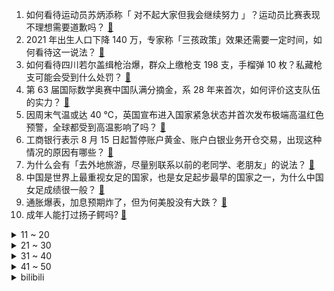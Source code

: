 1. 如何看待运动员苏炳添称「 对不起大家但我会继续努力 」？运动员比赛表现不理想需要道歉吗？ [:link:](https://www.zhihu.com/question/543631411)
2. 2021 年出生人口下降 140 万，专家称「三孩政策」效果还需要一定时间，如何看待这一说法？ [:link:](https://www.zhihu.com/question/543241157)
3. 如何看待四川若尔盖缉枪治爆，群众上缴枪支 198 支，手榴弹 10 枚？私藏枪支可能会受到什么处罚？ [:link:](https://www.zhihu.com/question/543648072)
4. 第 63 届国际数学奥赛中国队满分摘金，系 28 年来首次，如何评价这支队伍的实力？ [:link:](https://www.zhihu.com/question/543628800)
5. 因周末气温或达 40 ℃，英国宣布进入国家紧急状态并首次发布极端高温红色预警，全球都受到高温影响了吗？ [:link:](https://www.zhihu.com/question/543502032)
6. 工商银行表示 8 月 15 日起暂停账户黄金、账户白银业务开仓交易，出现这种情况的原因有哪些？ [:link:](https://www.zhihu.com/question/543494962)
7. 为什么会有「去外地旅游，尽量别联系以前的老同学、老朋友」的说法？ [:link:](https://www.zhihu.com/question/537593873)
8. 中国是世界上最重视女足的国家，也是女足起步最早的国家之一，为什么中国女足成绩很一般？ [:link:](https://www.zhihu.com/question/543191480)
9. 通胀爆表，加息预期炸了，但为何美股没有大跌？ [:link:](https://www.zhihu.com/question/543210118)
10. 成年人能打过扬子鳄吗? [:link:](https://www.zhihu.com/question/396421231)
<details>
<summary>11 ~ 20</summary>

11. 如何评价网传北京大学 2022 年在内蒙古录取分数线为 639 分? [:link:](https://www.zhihu.com/question/543420283)
12. 为什么祁同伟觉得高育良政治手段高明却从不听高育良的？ [:link:](https://www.zhihu.com/question/401427650)
13. 手动挡汽车为什么没有了？ [:link:](https://www.zhihu.com/question/532305962)
14. 南昌室外核酸采样员不再穿防护服，改穿一次性隔离衣，如何看待这一措施？高温天气该如何保障采样人员的健康？ [:link:](https://www.zhihu.com/question/543608991)
15. 小布丁大布丁等雪糕蛋白质等项目抽检不合格，会对身体带来哪些影响？涉事企业应承担什么责任？ [:link:](https://www.zhihu.com/question/543619883)
16. 如何看待小米 12S ultra 好评率达 98%？ [:link:](https://www.zhihu.com/question/542949966)
17. 完全跟不上全英文授课的节奏怎么办？ [:link:](https://www.zhihu.com/question/65557546)
18. 多地出台预售资金监管新规，专家表示「谁审批谁负责」，如何评价这一观点？ [:link:](https://www.zhihu.com/question/543668530)
19. 准大一新生，到底是住寝室好，还是不住寝室好? [:link:](https://www.zhihu.com/question/543522324)
20. 农村的葬礼有必要搞的那么复杂吗？ [:link:](https://www.zhihu.com/question/31782620)
</details>
<details>
<summary>21 ~ 30</summary>

21. 你有过身高被碾压的经历吗? [:link:](https://www.zhihu.com/question/372603997)
22. 为什么《英雄联盟》现在新出的英雄都很少叫外号了？ [:link:](https://www.zhihu.com/question/533496433)
23. 我是一名程序员，深夜加班吃了外派公司的零食，就被甲方公司员工质问，我到底该不该反驳？ [:link:](https://www.zhihu.com/question/314750277)
24. 第一个让你感到真正恐惧的电子游戏是什么？为什么？ [:link:](https://www.zhihu.com/question/359151542)
25. 两个实打实干活的同事离职了，老板连谈都没谈，一句挽留都没有，你怎么看？ [:link:](https://www.zhihu.com/question/415313450)
26. 如何评价综艺《中国说唱巅峰对决》第四期？ [:link:](https://www.zhihu.com/question/543596328)
27. 2022 男篮亚洲杯小组赛中国男篮 95:80 击败中国台北，如何评价本场比赛？ [:link:](https://www.zhihu.com/question/543668295)
28. 曾不顾欧盟执意制裁俄罗斯，立陶宛终对俄飞地运输松口，这透露哪些信息？ [:link:](https://www.zhihu.com/question/543233002)
29. 你知道哪些行业内公开的秘密？ [:link:](https://www.zhihu.com/question/47315632)
30. 为什么收入越多，却感觉越来越穷？ [:link:](https://www.zhihu.com/question/542873551)
</details>
<details>
<summary>31 ~ 40</summary>

31. 科目一怎样才能一把过？ [:link:](https://www.zhihu.com/question/355452076)
32. 2022 LPL 夏季赛 TES 让一追二击败 EDG，如何评价这场比赛？ [:link:](https://www.zhihu.com/question/543658227)
33. 当你落魄的从原单位出来，通过努力你成为了原单位领导的上级领导，你会是什么心情？ [:link:](https://www.zhihu.com/question/403532670)
34. 郑州女子高德平台打车遇车祸身亡，家属质疑当事网约车无运营资质，哪一方该为此负责？家属的质疑有法可依吗？ [:link:](https://www.zhihu.com/question/543632770)
35. 如何看待国内首个抗新冠口服药阿兹夫定片提交上市申请？这款药物的真实效果如何？ [:link:](https://www.zhihu.com/question/543466604)
36. 有哪些可以高效休息的方法？ [:link:](https://www.zhihu.com/question/20525198)
37. 美俄签署协议，允许各自宇航员乘坐对方航天器前往国际空间站，有哪些信息值得关注？ [:link:](https://www.zhihu.com/question/543594416)
38. 为什么说，岳不群一开始就是坏人？ [:link:](https://www.zhihu.com/question/532509815)
39. 《原神》愚人众十一位执行官全部出动，能干掉一个七神吗？ [:link:](https://www.zhihu.com/question/542811758)
40. 美国被曝又宣布 1.08 亿美元对台军售，也是今年第 4 次军售案，如何解读美国此举？ [:link:](https://www.zhihu.com/question/543595892)
</details>
<details>
<summary>41 ~ 50</summary>

41. 每天练习写作，应该写什么来练习？ [:link:](https://www.zhihu.com/question/22355368)
42. 如何看待知名画师羽蛇因发布《原神》未公开发表角色的二创后持续被网暴且被人身威胁？ [:link:](https://www.zhihu.com/question/542890661)
43. 你能想到最弱的超能力是什么？ [:link:](https://www.zhihu.com/question/399859955)
44. 一个高三学生用尽全力是什么样子？ [:link:](https://www.zhihu.com/question/440908517)
45. 新手如何系统性地学习摄影？ [:link:](https://www.zhihu.com/question/36095338)
46. 假如你是名居住在世外的神明，你可以给自己写一段召唤词，你的信徒只有念这段词才可以召唤你，你会怎么写? [:link:](https://www.zhihu.com/question/543321812)
47. 恐怖片《咒》将拍第二部，以第一部的女儿为主角，你对续集都有哪些期待？ [:link:](https://www.zhihu.com/question/542375277)
48. 可以分享一些救赎过你的台词吗？ [:link:](https://www.zhihu.com/question/538226591)
49. 如何看待杨超越说贷款买房好焦虑登上热搜？ [:link:](https://www.zhihu.com/question/543458809)
50. 你上次哭是什么时候.？ [:link:](https://www.zhihu.com/question/543577192)
</details><details>
<summary>bilibili</summary>

1. 【 还在流浪 | 官方MV 】周杰伦 第二首主打 方文山以「流浪」为主题 写出充满复古电影的感伤 [:link:](//www.bilibili.com/video/BV1Da411n793)
2. 假如你只剩三天时间······ [:link:](//www.bilibili.com/video/BV1SF411N79y)
3. 教你一个坏招 但起码有用 [:link:](//www.bilibili.com/video/BV1xN4y1u7Vf)
4. 【特效向】最 离 大 谱 的 作 品 [:link:](//www.bilibili.com/video/BV1RU4y1q7F4)
5. 碰上真厨子了，我感觉我要失业了！ [:link:](//www.bilibili.com/video/BV1EY4y1J7k8)
6. 芜湖树先生 [:link:](//www.bilibili.com/video/BV11f4y1d7g6)
7. 梦幻联动！王冰冰、朱广权为央视新闻粉丝破千万送祝福啦！ [:link:](//www.bilibili.com/video/BV1K34y1J7GF)
8. 《未定事件簿》「约定之日」活动PV：眷慕似海，应许此生 [:link:](//www.bilibili.com/video/BV14a411H7ea)
9. 美国最幸运的人是谁？【硬核狠人36】 [:link:](//www.bilibili.com/video/BV1G94y1Q75m)
10. 【ITZY】"SNEAKERS" M/V [:link:](//www.bilibili.com/video/BV1nT411J7Ek)
<details>
<summary>11 ~ 20</summary>

11. 【原神金苹果群岛】(7.17更新中)宝箱全收集！原神2.8限时海岛！精准分类，路线规划！全网最贴心的金苹果群岛宝箱攻略！ [:link:](//www.bilibili.com/video/BV1YT411J7Gz)
12. 【原神】2.8金苹果群岛 回声海螺/影像海螺 全收集（已更新至7.17日） [:link:](//www.bilibili.com/video/BV17a411H7TJ)
13. 【时代少年团】《时代夏令营》02：全力以赴的升舱战 [:link:](//www.bilibili.com/video/BV1xG411p7NA)
14. 《我的领主父亲》 [:link:](//www.bilibili.com/video/BV1x34y1H7gQ)
15. 【直播录像】鹿鸣直播，一起来玩吧~ [:link:](//www.bilibili.com/video/BV1jf4y1o78M)
16. 我放暑假，只办三件事！ [:link:](//www.bilibili.com/video/BV1Br4y1j7JA)
17. 《空调刺客》 [:link:](//www.bilibili.com/video/BV1Tt4y1t7TY)
18. 《 内 蒙 古 美 食 大 试 吃 》 [:link:](//www.bilibili.com/video/BV16T411J7D2)
19. 这艺术是不是太超前了 [:link:](//www.bilibili.com/video/BV1kd4y1D7DH)
20. 猫：不准笑，好尴尬！ [:link:](//www.bilibili.com/video/BV1QZ4y1Y7Wr)
</details>
<details>
<summary>21 ~ 30</summary>

21. 震惊：穿山甲VS自己的鬼畜视频？ [:link:](//www.bilibili.com/video/BV1Fe4y1d7HV)
22. 0热搜，但收视率第一！别让它凉掉！疯狂安利《大山的女儿》 [:link:](//www.bilibili.com/video/BV1da411n7kd)
23. 在无尽的沙漠当中没有树木！该如何生存下去【我的世界】 P4 [:link:](//www.bilibili.com/video/BV1QB4y1h73b)
24. 强哥：我做错了什么？ [:link:](//www.bilibili.com/video/BV1mV4y1E7CT)
25. 三号楼反攻猫德学院 [:link:](//www.bilibili.com/video/BV1aN4y1T7mH)
26. 夏日必备美味（铁板虾滑）适合12个月以上宝宝们的一道美食！ [:link:](//www.bilibili.com/video/BV1tB4y1v7mY)
27. 约尔太太想让我告白~ [:link:](//www.bilibili.com/video/BV1ea411Q721)
28. 《 奇 怪 的 鼠 鼠 增 加 了 》 [:link:](//www.bilibili.com/video/BV1xU4y1B7QP)
29. 【姜广涛X金弦】此间天下，与君共谋丨《心之月》花亦山全新推广曲 [:link:](//www.bilibili.com/video/BV1Ht4y147c3)
30. 这骂的也太难…但又好像没骂哎 [:link:](//www.bilibili.com/video/BV1xT411J7co)
</details>
<details>
<summary>31 ~ 40</summary>

31. “这才是地球原本的模样，太震撼了！” [:link:](//www.bilibili.com/video/BV1gW4y1m7r1)
32. 《小陈总之b站居家开箱》2.0 [:link:](//www.bilibili.com/video/BV1634y1H7oM)
33. 2022年   我还在  跳  寄明月 [:link:](//www.bilibili.com/video/BV1rt4y147DT)
34. 【凹凸偶像计划】男团出道曲《星辰回响》（原创同人歌14p超燃大合唱） [:link:](//www.bilibili.com/video/BV19e4y1R7gr)
35. 这是三轮车么？这是飞车！ [:link:](//www.bilibili.com/video/BV1M3411F7wB)
36. 【原神/BOFXVI】enchanted love (可莉与嘟嘟可) [:link:](//www.bilibili.com/video/BV1Ca411Q7aK)
37. 群星依旧：星之守护者(2022)官方音乐视频 [:link:](//www.bilibili.com/video/BV1T3411F7SZ)
38. 求求你们别玩假CSGO了，是男人就来体验一下这款真CSGO [:link:](//www.bilibili.com/video/BV1Cd4y1D73z)
39. 考公和打工太卷，去读研读博，等待你的将是……【非升即走！】｜学术和科研的4个真相 [:link:](//www.bilibili.com/video/BV19d4y1D7Ye)
40. 【野生人类图鉴】20岁了，头上还没长出摄像头，正常吗？ [:link:](//www.bilibili.com/video/BV1uG411p78D)
</details>
<details>
<summary>41 ~ 50</summary>

41. 又双叒叕到了老弟的绝望周末 [:link:](//www.bilibili.com/video/BV1UF411N7Hf)
42. 猫：妈妈！我不想玩了！！！ [:link:](//www.bilibili.com/video/BV1ya411Q7mb)
43. 又不是天天去博物馆，当然要好好记录啊，只要无视一切，你就可以出大片 [:link:](//www.bilibili.com/video/BV1RB4y1h73r)
44. 竹子是不值钱，但是经手工制作也可以做成工艺品，这就是传统技艺的魅力 [:link:](//www.bilibili.com/video/BV14B4y1p7GM)
45. 捡猫捡出快乐捡来治愈捡到平穷，这就是明仔团队 [:link:](//www.bilibili.com/video/BV17G411p7Gs)
46. 医院是个严肃的地方，可他们偏不、哈哈哈哈哈医生都要被这些患者笑死了 [:link:](//www.bilibili.com/video/BV1xr4y1E7EN)
47. 【原神整活】警告：进来就会忘掉原版！ [:link:](//www.bilibili.com/video/BV1Ga411H7s9)
48. 鲁菜根    厨子探店¥418 [:link:](//www.bilibili.com/video/BV12d4y1D7ZN)
49. 迪士尼版权到期，米老鼠以后可以随便用了吗？ [:link:](//www.bilibili.com/video/BV1cG411p7sp)
50. Q版侧脸为啥总画不好？ [:link:](//www.bilibili.com/video/BV1sa411n7Tm)
</details>
<details>
<summary>51 ~ 60</summary>

51. 一分钟教会你如何整理自己的家（塑料袋篇） [:link:](//www.bilibili.com/video/BV1Ya411Q7zK)
52. 【才浅手工】工具不齐无所谓！菜刀砍出两米斩马刀 [:link:](//www.bilibili.com/video/BV1Pr4y1J76C)
53. 鉴定结果他来了 [:link:](//www.bilibili.com/video/BV1xW4y1m7LN)
54. 【散人】恋综最强女嘉宾 无敌美貌！拿捏全场！ [:link:](//www.bilibili.com/video/BV1UY4y177N3)
55. 我爸的收藏，来自三十年前的骗局 [:link:](//www.bilibili.com/video/BV11B4y1e7Zp)
56. 2021.07.13 B站是这样崩的 [:link:](//www.bilibili.com/video/BV18U4y1B7nA)
57. 列车司机一个月撞死3人，竟拿到了10年的薪水补偿《事不过三》 [:link:](//www.bilibili.com/video/BV1gr4y1E75G)
58. 【荒野大镖客2】我的亚瑟比任何人都需要救赎（第七期） [:link:](//www.bilibili.com/video/BV1rZ4y1Y75Z)
59. PPT结尾你还只会用谢谢？电影片尾效果来了！ [:link:](//www.bilibili.com/video/BV1Ea411n7z5)
60. 【花小烙】来认识一下聪明又“温顺”的大象吧！ [:link:](//www.bilibili.com/video/BV1ca411X74r)
</details>
<details>
<summary>61 ~ 70</summary>

61. 【原神】4个满命满精毕业鹿野院联机可以爽到什么程度？！ [:link:](//www.bilibili.com/video/BV1xY4y1771C)
62. 坚持自律的1940天！今天是快乐充实的一天，利用好暑假时间好好提升一下自己吧！加油各位～ [:link:](//www.bilibili.com/video/BV1tY4y1J7Bv)
63. 无骨鸡爪吃到爽是一种什么体验 [:link:](//www.bilibili.com/video/BV1BV4y1E7i2)
64. 不要再搞以倭代唐了，中华上下五千年百花齐放的各种服饰文化不够用吗～ [:link:](//www.bilibili.com/video/BV18f4y1o78K)
65. 谢谢你万叶🤤，我现在不敢出门了 [:link:](//www.bilibili.com/video/BV1Wf4y1o7Ri)
66. 中式审美高级之处就在于，连性感也可以含蓄表达 [:link:](//www.bilibili.com/video/BV1wW4y1m7Qp)
67. 最伟大的新操你们喜欢吗？ [:link:](//www.bilibili.com/video/BV1ZF411N7TW)
68. 你们试过摆烂式旅游吗？ [:link:](//www.bilibili.com/video/BV1vT411J7Sm)
69. 坤 坤 大 战 三 浦 [:link:](//www.bilibili.com/video/BV1p94y197jR)
70. 【自律第一步】7天就能重置你被玩坏的大脑，重新掌控你的生活，多巴胺戒断亲测有效，希望大数据推送给所有沉迷娱乐无法自拔的人都能看到！ [:link:](//www.bilibili.com/video/BV1cB4y1v7QH)
</details>
<details>
<summary>71 ~ 80</summary>

71. 20年前的奶茶店现在竟然还开着,5元一杯的奶茶,各类汉堡炸串,满满回忆杀!阿姨自来熟~ [:link:](//www.bilibili.com/video/BV1zW4y1m74w)
72. 8项提名0中,周杰伦被低估的专辑丨八度空间20周年企划 [:link:](//www.bilibili.com/video/BV1ya411Q7KU)
73. 【 我的"至尊"梦! 】 [:link:](//www.bilibili.com/video/BV1n94y1Q7ti)
74. 【德凯奥特曼开播吐槽】末日你在赣神魔？有没有空？来把男枪？ [:link:](//www.bilibili.com/video/BV18U4y1B7jh)
75. 【白西瓜】COS｜努力成为喜欢的角色第2天之不知火 [:link:](//www.bilibili.com/video/BV1tG411p7xZ)
76. 在骗子电脑运行病毒，让骗子“说中国人不骗中国人”～ [:link:](//www.bilibili.com/video/BV1Kr4y1J75b)
77. 没有人比我更懂小陈总... [:link:](//www.bilibili.com/video/BV1Ke4y1d7bi)
78. 死前的最后一局游戏，让他找到了活下去的意义。 [:link:](//www.bilibili.com/video/BV1eW4y1m7oK)
79. 假如我的拉链开了，你会怎么提醒我 [:link:](//www.bilibili.com/video/BV1ce4y1d7tH)
80. 日本10平方的房子？要怎么住人？ [:link:](//www.bilibili.com/video/BV1SF411N7HU)
</details>
<details>
<summary>81 ~ 90</summary>

81. 抓周抓出这种职业，我也是服了…… [:link:](//www.bilibili.com/video/BV1j34y1J7KR)
82. 两只小猴子落水，看看大猴子是如何解救的！ [:link:](//www.bilibili.com/video/BV1VV4y1H7Xx)
83. 30万粉了！b友说让我cos李逵…给！看吧 [:link:](//www.bilibili.com/video/BV1mB4y1h7V8)
84. 【半佛】坦白分享一套关于卷的公式和决策 [:link:](//www.bilibili.com/video/BV1st4y147Es)
85. 嘻→嘻↘嘻↗嘻↗嘻↘2.0 [:link:](//www.bilibili.com/video/BV1734y1J7Qo)
86. 你好，别笑，拍照 [:link:](//www.bilibili.com/video/BV1mV4y1E7LB)
87. 嘎子：这子弹劲儿大【鉴定网络热门军事34.5】 [:link:](//www.bilibili.com/video/BV13B4y1a7fD)
88. 《肾化危机》 [:link:](//www.bilibili.com/video/BV15W4y1m7io)
89. 危！哥哥你别走，没了你我怎么活？《水浒传》P30 [:link:](//www.bilibili.com/video/BV17f4y1o7iC)
90. 这就是蒙德3c吧 [:link:](//www.bilibili.com/video/BV1FB4y1a731)
</details>
<details>
<summary>91 ~ 100</summary>

91. 女同事拉我吃4000元日料，还要我付钱？【凭啥这么贵ep40-空蝉怀石料理】 [:link:](//www.bilibili.com/video/BV1MB4y1a7Ro)
92. 村民们该多思念她啊，才会驱车几个小时，就为了去看看扮演她的演员长得像不像她！ [:link:](//www.bilibili.com/video/BV1DZ4y1Y7vg)
93. 【原神手书】风系少男全员 / 𝑫𝒐𝒏'𝒕 𝒃𝒍𝒂𝒎𝒆 𝒊𝒕 𝒐𝒏 𝒕𝒉𝒆 𝒘𝒊𝒏𝒅 𝒃𝒐𝒚𝒔 [:link:](//www.bilibili.com/video/BV1RW4y127Jj)
94. 被骗了：蜜雪冰城根本不是卖奶茶的 [:link:](//www.bilibili.com/video/BV1St4y147mK)
95. 浙江能有多热：男子车祸6根肋骨被撞裂，忍痛跑到树荫里才躺下 [:link:](//www.bilibili.com/video/BV1YT411J7LL)
96. 用一盒棉签拼了个小房子 [:link:](//www.bilibili.com/video/BV1wN4y1T7zm)
97. 最强对最强！B站陈奕迅×周董《最伟大的作品》真.粤语版！ [:link:](//www.bilibili.com/video/BV1Ef4y1o7JB)
98. ⚡最 高 级 的 特 工⚡ [:link:](//www.bilibili.com/video/BV1oT411E7Jx)
99. 【真人特效】会用飞雷神，竟只做这些事 [:link:](//www.bilibili.com/video/BV1UV4y1E7QU)
100. 【原神海岛】2.8金苹果群岛「幻境海螺」全收集 [:link:](//www.bilibili.com/video/BV1HN4y1T7R4)
</details></details>
